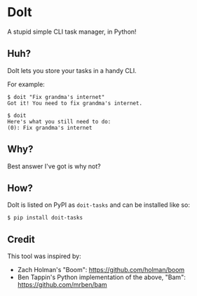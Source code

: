 DoIt
===

A stupid simple CLI task manager, in Python!

Huh?
----

DoIt lets you store your tasks in a handy CLI.

For example:

    $ doit "Fix grandma's internet"
    Got it! You need to fix grandma's internet.
    
    $ doit
    Here's what you still need to do:
    (0): Fix grandma's internet

Why?
----

Best answer I've got is why not?


How?
----

DoIt is listed on PyPI as `doit-tasks` and can be installed like so:

    $ pip install doit-tasks

Credit
----
This tool was inspired by:
- Zach Holman's "Boom": https://github.com/holman/boom
- Ben Tappin's Python implementation of the above, "Bam": https://github.com/mrben/bam
